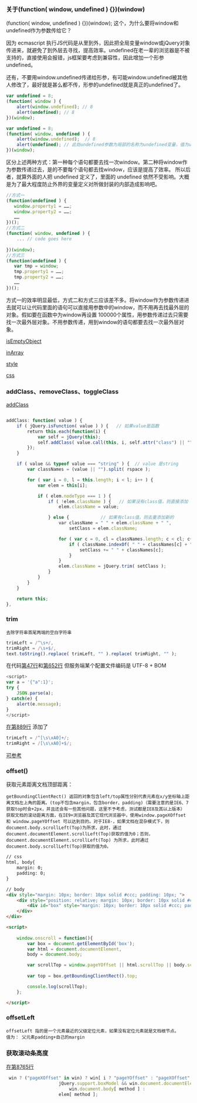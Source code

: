 


### 关于(function( window, undefined ) {})(window)
(function( window, undefined ) {})(window);
这个，为什么要将window和undefined作为参数传给它？

因为 ecmascript 执行JS代码是从里到外，因此把全局变量window或jQuery对象传进来，就避免了到外层去寻找，提高效率。undefined在老一辈的浏览器是不被支持的，直接使用会报错，js框架要考虑到兼容性，因此增加一个形参undefined。

还有，不要用window.undefined传递给形参，有可能window.undefined被其他人修改了，最好就是甚么都不传，形参的undefined就是真正的undefined了。

```javascript
var undefined = 8;  
(function( window ) {   
    alert(window.undefined); // 8  
    alert(undefined); // 8  
})(window);  
```

```javascript
var undefined = 8;  
(function( window, undefined ) {   
    alert(window.undefined);  // 8  
    alert(undefined); // 此处undefined参数为局部的名称为undefined变量，值为undefined  
})(window);  
```

区分上述两种方式：第一种每个语句都要去找一次window。第二种将window作为参数传递过去，是的不要每个语句都去找window，应该是提高了效率。 所以后者，就算外面的人把 undefined 定义了，里面的 undefined 依然不受影响。大概是为了最大程度防止外界的变量定义对所做封装的内部造成影响吧。

```javascript
//方式一  
(function(undefined ) {  
   window.property1 = ……;  
   window.property2 = ……;  
   ……  
})();  
//方式二  
(function( window, undefined ) {  
    ... // code goes here  
  
})(window);  
//方式三  
(function(undefined ) {  
   var tmp = window;  
   tmp.property1 = ……;  
   tmp.property2 = ……;  
   ……  
})();  
```

方式一的效率明显最低，方式二和方式三应该差不多。将window作为参数传递进去就可以让代码里面的语句可以直接用参数中的window，而不用再去找最外层的对象。假如要在函数中为window再设置 100000个属性，用参数传递过去只需要找一次最外层对象。不用参数传递，用到window的语句都要去找一次最外层对象。


[isEmptyObject](https://github.com/jarvis12138/md/blob/master/jQuery.v1.6.js#L532)

[inArray](https://github.com/jarvis12138/md/blob/master/jQuery.v1.6.js#L687)

[style](https://github.com/jarvis12138/md/blob/master/jQuery.v1.6.js#L6208)

[css](https://github.com/jarvis12138/md/blob/master/jQuery.v1.6.js#L6259)

### addClass、removeClass、toggleClass
[addClass](https://github.com/jarvis12138/md/blob/master/jQuery.v1.6.js#L1911)
```js

addClass: function( value ) {
    if ( jQuery.isFunction( value ) ) {   // 如果value是函数
        return this.each(function(i) {
            var self = jQuery(this);
            self.addClass( value.call(this, i, self.attr("class") || "") );
        });
    }

    if ( value && typeof value === "string" ) {  // value 是string 
        var classNames = (value || "").split( rspace );

        for ( var i = 0, l = this.length; i < l; i++ ) {
            var elem = this[i];

            if ( elem.nodeType === 1 ) {
                if ( !elem.className ) {   // 如果没有class值，则直接添加 
                    elem.className = value;

                } else {            // 如果有class值，则去重添加新的     
                    var className = " " + elem.className + " ",
                        setClass = elem.className;

                    for ( var c = 0, cl = classNames.length; c < cl; c++ ) {
                        if ( className.indexOf( " " + classNames[c] + " " ) < 0 ) {
                            setClass += " " + classNames[c];
                        }
                    }
                    elem.className = jQuery.trim( setClass );
                }
            }
        }
    }

    return this;
},

```

### trim
```
去除字符串首尾两端的空白字符串
```
```js
trimLeft = /^\s+/,
trimRight = /\s+$/,
text.toString().replace( trimLeft, "" ).replace( trimRight, "" );
```
在代码[第47行](https://github.com/jarvis12138/md/blob/master/jQuery.v1.6.js#47)和[第652行](https://github.com/jarvis12138/md/blob/master/jQuery.v1.6.js#L652)
但服务端某个配置文件编码是 UTF-8 + BOM
```js
<script>
var a = '﻿{"a":1}';
try {
    JSON.parse(a);
} catch(e) {
    alert(e.message);
}
</script>
```
[在第889行](https://github.com/jarvis12138/md/blob/master/jQuery.v1.6.js#L889)
添加了
```js
trimLeft = /^[\s\xA0]+/;
trimRight = /[\s\xA0]+$/;
```
[可参考](https://imququ.com/post/bom-and-javascript-trim.html)

### offset()
获取元素距离文档顶部距离：
```
getBoundingClientRect() 返回的对象包含left/top属性分别代表元素在x/y坐标轴上距离文档左上角的距离。(top不包含margin，包含border、padding)（需要注意的是IE6、7 获取top时会+2px，并且还会有一些其他问题，这里不予考虑，测试都是IE8及其以上版本）
获取文档的滚动距离方面，在IE9+浏览器及其它现代浏览器中，使用window.pageXOffset 和 window.pageYOffset 可以达到目的。对于IE8-，如果文档在混杂模式下，则document.body.scrollLeft(Top)为所求，此时，通过document.documentElement.scrollLeft(Top)获取的值为0；否则，document.documentElement.scrollLeft(Top) 为所求，此时通过document.body.scrollLeft(Top)获取的值为0。
```
```html
// css
html, body{
    margin: 0;
    padding: 0;
}

// body
<div style="margin: 10px; border: 10px solid #ccc; padding: 10px; ">
    <div style="position: relative; margin: 10px; border: 10px solid #ccc; padding: 10px; ">
        <div id="box" style="margin: 10px; border: 10px solid #ccc; padding: 10px; width: 100px; height: 1000px;; background: red;"></div>
    </div>
</div>

<script>
    
    window.onscroll = function(){
        var box = document.getElementById('box');
        var html = document.documentElement,
        body = document.body;

        var scrollTop = window.pageYOffset || html.scrollTop || body.scrollTop;
        
        var top = box.getBoundingClientRect().top;

        console.log(scrollTop);
    };

</script>

```

### offsetLeft
```
offsetLeft 指的是一个元素最近的父级定位元素，如果没有定位元素就是文档根节点。
值为： 父元素padding+自己的margin
```

### 获取滚动条高度
[在第8765行](https://github.com/jarvis12138/md/blob/master/jQuery.v1.6.js#8765)
```js
 win ? ("pageXOffset" in win) ? win[ i ? "pageYOffset" : "pageXOffset" ] :
                    jQuery.support.boxModel && win.document.documentElement[ method ] ||
                        win.document.body[ method ] :
                    elem[ method ];
```





